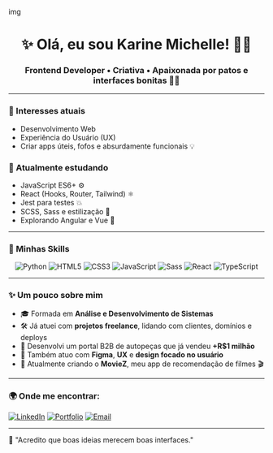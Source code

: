 img

<h1 align="center">✨ Olá, eu sou Karine Michelle! 👩‍💻</h1>
<h3 align="center">Frontend Developer • Criativa • Apaixonada por patos e interfaces bonitas 🦆💜</h3>

---

### 👀 Interesses atuais
- Desenvolvimento Web
- Experiência do Usuário (UX)
- Criar apps úteis, fofos e absurdamente funcionais 💡

### 🌱 Atualmente estudando
- JavaScript ES6+ ⚙️
- React (Hooks, Router, Tailwind) ⚛️
- Jest para testes 💥
- SCSS, Sass e estilização 💅
- Explorando Angular e Vue 👀

---

### 🧰 Minhas Skills

<div align="center">
  
![Python](https://img.shields.io/badge/Python-%2314354C.svg?style=for-the-badge&logo=python&logoColor=white)
![HTML5](https://img.shields.io/badge/HTML5-%23E34F26.svg?style=for-the-badge&logo=html5&logoColor=white)
![CSS3](https://img.shields.io/badge/CSS-%231572B6.svg?style=for-the-badge&logo=css3&logoColor=white)
![JavaScript](https://img.shields.io/badge/JavaScript-%23F7DF1E.svg?style=for-the-badge&logo=javascript&logoColor=black)
![Sass](https://img.shields.io/badge/Sass-%23CC6699.svg?style=for-the-badge&logo=sass&logoColor=white)
![React](https://img.shields.io/badge/React-%2320232a.svg?style=for-the-badge&logo=react&logoColor=%2361DAFB)
![TypeScript](https://img.shields.io/badge/TypeScript-%23007ACC.svg?style=for-the-badge&logo=typescript&logoColor=white)

</div>

---

### ✨ Um pouco sobre mim

- 🎓 Formada em **Análise e Desenvolvimento de Sistemas**
- 🛠️ Já atuei com **projetos freelance**, lidando com clientes, domínios e deploys
- 🚗 Desenvolvi um portal B2B de autopeças que já vendeu **+R$1 milhão**
- 🎨 Também atuo com **Figma**, **UX** e **design focado no usuário**
- 🧪 Atualmente criando o **MovieZ**, meu app de recomendação de filmes 🎬

---

### 🌍 Onde me encontrar:

[![LinkedIn](https://img.shields.io/badge/LinkedIn-%230077B5.svg?style=for-the-badge&logo=linkedin&logoColor=white)](https://www.linkedin.com/in/karinemichelle)
[![Portfolio](https://img.shields.io/badge/Portfolio-Em%20Breve-informational?style=for-the-badge)](#)
[![Email](https://img.shields.io/badge/Email-devkarym@gmail.com-red?style=for-the-badge)](mailto:karinemso@gmail.com)

---

💭 "Acredito que boas ideias merecem boas interfaces."

